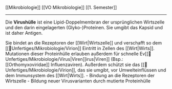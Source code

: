 [[Mikrobiologie]] [[VO Mikrobiologie]] [[1. Semester]]

---

Die **Virushülle** ist eine Lipid-Doppelmembran der ursprünglichen Wirtszelle und den darin eingelagerten (Glyko-)Proteinen. Sie umgibt das Kapsid und ist daher Antigen.

Sie bindet an die Rezeptoren der [[Wirt|Wirtszelle]] und verschafft so dem [[📂Unfertiges/Mikrobiologie/Virion]] Eintritt in Zellen des [[Wirt|Wirts]]. Mutationen dieser Proteinhülle erlauben außerdem für schnelle Ev[[📂Unfertiges/Mikrobiologie/Virus|Viren]]irus|Viren]] (Bsp.: [[Orthomyxoviridae]] Influenzaviren). Außerdem schützt sie das [[📂Unfertiges/Mikrobiologie/Virion]], das sie umgibt, vor Umwelteinflüssen und dem Immunsystem des [[Wirt|Wirts]].
			- Bindung an die Rezeptoren der Wirtszelle
			- Bildung neuer Virusvarianten durch mutierte Proteinhülle
